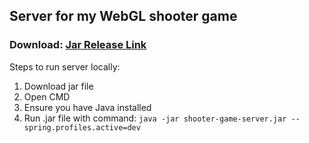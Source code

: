 ## Server for my WebGL shooter game

### Download: [Jar Release Link](https://github.com/denisrebrof/shooter-game-server/releases/latest/shooter-game-server.jar)

Steps to run server locally:

1. Download jar file
2. Open CMD
3. Ensure you have Java installed
4. Run .jar file with command: `java -jar shooter-game-server.jar --spring.profiles.active=dev`
